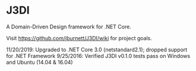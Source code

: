 # J3DI
A Domain-Driven Design framework for .NET Core.

Visit https://github.com/jburnett/J3DI/wiki for project goals.

11/20/2019: Upgraded to .NET Core 3.0 (netstandard2.1); dropped support for .NET Framework
9/25/2016: Verified J3DI v0.1.0 tests pass on Windows and Ubuntu (14.04 & 16.04)
